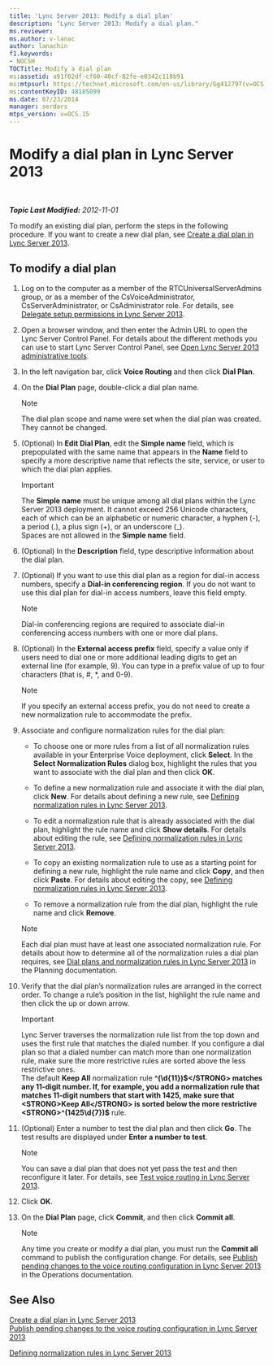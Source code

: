 ```yaml
---
title: 'Lync Server 2013: Modify a dial plan'
description: "Lync Server 2013: Modify a dial plan."
ms.reviewer: 
ms.author: v-lanac
author: lanachin
f1.keywords:
- NOCSH
TOCTitle: Modify a dial plan
ms:assetid: a91f02df-cf60-40cf-82fe-e0342c118b91
ms:mtpsurl: https://technet.microsoft.com/en-us/library/Gg412797(v=OCS.15)
ms:contentKeyID: 48185099
ms.date: 07/23/2014
manager: serdars
mtps_version: v=OCS.15
---
```


# Modify a dial plan in Lync Server 2013

<div data-xmlns="http://www.w3.org/1999/xhtml">

<div class="topic" data-xmlns="http://www.w3.org/1999/xhtml" data-msxsl="urn:schemas-microsoft-com:xslt" data-cs="https://msdn.microsoft.com/">

<div data-asp="https://msdn2.microsoft.com/asp">



</div>

<div id="mainSection">

<div id="mainBody">

<span> </span>

_**Topic Last Modified:** 2012-11-01_

To modify an existing dial plan, perform the steps in the following procedure. If you want to create a new dial plan, see [Create a dial plan in Lync Server 2013](lync-server-2013-create-a-dial-plan.md).

<div>

## To modify a dial plan

1.  Log on to the computer as a member of the RTCUniversalServerAdmins group, or as a member of the CsVoiceAdministrator, CsServerAdministrator, or CsAdministrator role. For details, see [Delegate setup permissions in Lync Server 2013](lync-server-2013-delegate-setup-permissions.md).

2.  Open a browser window, and then enter the Admin URL to open the Lync Server Control Panel. For details about the different methods you can use to start Lync Server Control Panel, see [Open Lync Server 2013 administrative tools](lync-server-2013-open-lync-server-administrative-tools.md).

3.  In the left navigation bar, click **Voice Routing** and then click **Dial Plan**.

4.  On the **Dial Plan** page, double-click a dial plan name.
    
    <div>
    

    > [!NOTE]  
    > The dial plan scope and name were set when the dial plan was created. They cannot be changed.

    
    </div>

5.  (Optional) In **Edit Dial Plan**, edit the **Simple name** field, which is prepopulated with the same name that appears in the **Name** field to specify a more descriptive name that reflects the site, service, or user to which the dial plan applies.
    
    <div>
    

    > [!IMPORTANT]  
    > The <STRONG>Simple name</STRONG> must be unique among all dial plans within the Lync Server 2013 deployment. It cannot exceed 256 Unicode characters, each of which can be an alphabetic or numeric character, a hyphen (-), a period (.), a plus sign (+), or an underscore (_).<BR>Spaces are not allowed in the <STRONG>Simple name</STRONG> field.

    
    </div>

6.  (Optional) In the **Description** field, type descriptive information about the dial plan.

7.  (Optional) If you want to use this dial plan as a region for dial-in access numbers, specify a **Dial-in conferencing region**. If you do not want to use this dial plan for dial-in access numbers, leave this field empty.
    
    <div>
    

    > [!NOTE]  
    > Dial-in conferencing regions are required to associate dial-in conferencing access numbers with one or more dial plans.

    
    </div>

8.  (Optional) In the **External access prefix** field, specify a value only if users need to dial one or more additional leading digits to get an external line (for example, 9). You can type in a prefix value of up to four characters (that is, \#, \*, and 0-9).
    
    <div>
    

    > [!NOTE]  
    > If you specify an external access prefix, you do not need to create a new normalization rule to accommodate the prefix.

    
    </div>

9.  Associate and configure normalization rules for the dial plan:
    
      - To choose one or more rules from a list of all normalization rules available in your Enterprise Voice deployment, click **Select**. In the **Select Normalization Rules** dialog box, highlight the rules that you want to associate with the dial plan and then click **OK**.
    
      - To define a new normalization rule and associate it with the dial plan, click **New**. For details about defining a new rule, see [Defining normalization rules in Lync Server 2013](lync-server-2013-defining-normalization-rules.md).
    
      - To edit a normalization rule that is already associated with the dial plan, highlight the rule name and click **Show details**. For details about editing the rule, see [Defining normalization rules in Lync Server 2013](lync-server-2013-defining-normalization-rules.md).
    
      - To copy an existing normalization rule to use as a starting point for defining a new rule, highlight the rule name and click **Copy**, and then click **Paste**. For details about editing the copy, see [Defining normalization rules in Lync Server 2013](lync-server-2013-defining-normalization-rules.md).
    
      - To remove a normalization rule from the dial plan, highlight the rule name and click **Remove**.
    
    <div>
    

    > [!NOTE]  
    > Each dial plan must have at least one associated normalization rule. For details about how to determine all of the normalization rules a dial plan requires, see <A href="lync-server-2013-dial-plans-and-normalization-rules.md">Dial plans and normalization rules in Lync Server 2013</A> in the Planning documentation.

    
    </div>

10. Verify that the dial plan’s normalization rules are arranged in the correct order. To change a rule’s position in the list, highlight the rule name and then click the up or down arrow.
    
    <div>
    

    > [!IMPORTANT]  
    > Lync Server traverses the normalization rule list from the top down and uses the first rule that matches the dialed number. If you configure a dial plan so that a dialed number can match more than one normalization rule, make sure the more restrictive rules are sorted above the less restrictive ones.<BR>The default <STRONG>Keep All</STRONG> normalization rule <STRONG>^(\d{11})$</STRONG> matches any 11-digit number. If, for example, you add a normalization rule that matches 11-digit numbers that start with 1425, make sure that <STRONG>Keep All</STRONG> is sorted below the more restrictive <STRONG>^(1425\d{7})$</STRONG> rule.

    
    </div>

11. (Optional) Enter a number to test the dial plan and then click **Go**. The test results are displayed under **Enter a number to test**.
    
    <div>
    

    > [!NOTE]  
    > You can save a dial plan that does not yet pass the test and then reconfigure it later. For details, see <A href="lync-server-2013-test-voice-routing.md">Test voice routing in Lync Server 2013</A>.

    
    </div>

12. Click **OK**.

13. On the **Dial Plan** page, click **Commit**, and then click **Commit all**.
    
    <div>
    

    > [!NOTE]  
    > Any time you create or modify a dial plan, you must run the <STRONG>Commit all</STRONG> command to publish the configuration change. For details, see <A href="lync-server-2013-publish-pending-changes-to-the-voice-routing-configuration.md">Publish pending changes to the voice routing configuration in Lync Server 2013</A> in the Operations documentation.

    
    </div>

</div>

<div>

## See Also


[Create a dial plan in Lync Server 2013](lync-server-2013-create-a-dial-plan.md)  
[Publish pending changes to the voice routing configuration in Lync Server 2013](lync-server-2013-publish-pending-changes-to-the-voice-routing-configuration.md)  


[Defining normalization rules in Lync Server 2013](lync-server-2013-defining-normalization-rules.md)  
  

</div>

</div>

<span> </span>

</div>

</div>

</div>

